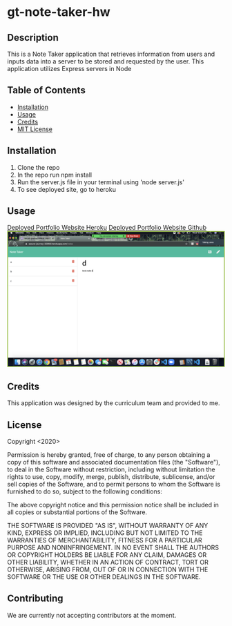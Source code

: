 # gt-note-taker-hw

## Description
This is a Note Taker application that retrieves information from users and inputs data into a server to be stored and requested by the user. This application utilizes Express servers in Node

## Table of Contents

* [Installation](#installation)
* [Usage](#usage)
* [Credits](#credits)
* [MIT License](#license)

## Installation
1. Clone the repo 
2. In the repo run npm install
3. Run the server.js file in your terminal using 'node server.js'
4. To see deployed site, go to heroku

## Usage
[Deployed Portfolio Website Heroku](https://secure-journey-32958.herokuapp.com/)
[Deployed Portfolio Website Github](https://phuonganhle0312.github.io/gt-notetaker-hw/)
![Deployed Website](./Develop/public/assets/images/screenshot.png)

## Credits
This application was designed by the curriculum team and provided to me.

## License
Copyright <2020> <Phuong D. Le>

Permission is hereby granted, free of charge, to any person obtaining a copy of this software and associated documentation files (the "Software"), to deal in the Software without restriction, including without limitation the rights to use, copy, modify, merge, publish, distribute, sublicense, and/or sell copies of the Software, and to permit persons to whom the Software is furnished to do so, subject to the following conditions:

The above copyright notice and this permission notice shall be included in all copies or substantial portions of the Software.

THE SOFTWARE IS PROVIDED "AS IS", WITHOUT WARRANTY OF ANY KIND, EXPRESS OR IMPLIED, INCLUDING BUT NOT LIMITED TO THE WARRANTIES OF MERCHANTABILITY, FITNESS FOR A PARTICULAR PURPOSE AND NONINFRINGEMENT. IN NO EVENT SHALL THE AUTHORS OR COPYRIGHT HOLDERS BE LIABLE FOR ANY CLAIM, DAMAGES OR OTHER LIABILITY, WHETHER IN AN ACTION OF CONTRACT, TORT OR OTHERWISE, ARISING FROM, OUT OF OR IN CONNECTION WITH THE SOFTWARE OR THE USE OR OTHER DEALINGS IN THE SOFTWARE.

## Contributing
We are currently not accepting contributors at the moment.